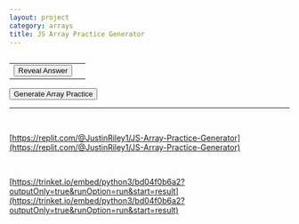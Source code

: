 ```yaml
---
layout: project
category: arrays
title: JS Array Practice Generator
---
```


<pre id="output"></pre>
<table>
    <tr>
        <td><button onclick="revealAnswer()">Reveal Answer</button></td>
        <td><span id="answer" style="display:none;"></span></td>
    </tr>
</table>
<button onclick="generatePractice()">Generate Array Practice</button>

<script>
let indexOne;
let indexTwo;
let indexThree;

generatePractice();

function generatePractice() {
    let result = "\nWhat ";
    const actions = ["will", "does", "would", "might", "number will", "number does"];
    const targets = ["this code", "the following", "the following code", "the following program", "this", "this program", "this algorithm"];
    const verbs = ["print", "display", "output", "produce", "end up showing"];
    result += choice(actions) + " ";
    result += choice(targets) + " ";
    result += choice(verbs) + "?\n\n";
    
    const varA = chooseVariableName();
    const varBOptions = ["index", "item", "idNum", "position", "val", "location", "loc", "pos", "counter", "address", "foo"];
    const varB = varBOptions[Math.floor(Math.random() * varBOptions.length)];
    
    const ml = [getRandomNumber(3)];
    for (let i = 0; i < getRandomNumber(4, 7); i++) {
        ml.push(getRandomNumber(ml.length + 2));
    }
    ml.sort(() => Math.random() - 0.5); // shuffle array
    
    result += "var " + varA + " = " + JSON.stringify(ml) + ";\n";
    
    indexOne = getRandomNumber(ml.length);
    indexTwo = getRandomNumber(ml.length);
    
    if (getRandomNumber(3)) {
        if (getRandomNumber(2)) {
            while (ml[indexOne] + ml[indexTwo] > ml.length) {
                indexOne = getRandomNumber(ml.length);
                indexTwo = getRandomNumber(ml.length);
            }
            result += varB + " = " + varA + "[" + indexOne + "] + " + varA + "[" + indexTwo + "];";
            indexThree = ml[indexOne] + ml[indexTwo];
        } else {
            while (indexOne === indexTwo) {
                indexOne = getRandomNumber(ml.length);
                indexTwo = getRandomNumber(ml.length);
            }
            result += varB + " = " + varA + "[" + indexOne + "] - " + varA + "[" + indexTwo + "];";
            indexThree = ml[indexOne] - ml[indexTwo];
        }
    } else {
        result += varB + " = " + varA + ".length - " + varA + "[" + indexTwo + "];";
        indexThree = ml.length - ml[indexTwo];
    }
    
    result += "\nalert(" + varA + "[" + varB + "]);";
    
    document.getElementById("output").innerText = result;
    document.getElementById("answer").innerText = "";
    document.getElementById("answer").style.display = "none";
}

function revealAnswer() {
    const ml = JSON.parse(document.getElementById("output").innerText.split("var ")[1].split(" = ")[1].split(";")[0]);
    let answer;
    
    if (indexThree >= 0 && indexThree < ml.length) {
        answer = ml[indexThree];
    } else {
        answer = "undefined";
    }
    
    document.getElementById("answer").innerText = "Answer: " + answer;
    document.getElementById("answer").style.display = "block";
}

function getRandomNumber(max, min = 0) {
    return Math.floor(Math.random() * (max - min)) + min;
}

function choice(arr) {
    return arr[getRandomNumber(arr.length)];
}

function chooseVariableName() {
    const prefixes = ["nums", "myList", "myArr", "myNums", "nmbrs", "numLst", "numbList", "NmbrLst", "ListA"];
    return prefixes[getRandomNumber(prefixes.length)] + getRandomNumber(1, 10);
}
</script>
<br>
<hr>
<br>

[https://replit.com/@JustinRiley1/JS-Array-Practice-Generator](https://replit.com/@JustinRiley1/JS-Array-Practice-Generator)

<br>

[https://trinket.io/embed/python3/bd04f0b6a2?outputOnly=true&runOption=run&start=result](https://trinket.io/embed/python3/bd04f0b6a2?outputOnly=true&runOption=run&start=result)
